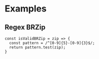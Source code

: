 # Examples

## Regex BRZip

```
const isValidBRZip = zip => {
  const pattern = /^[0-9]{5}-[0-9]{3}$/;
  return pattern.test(zip);
}
```